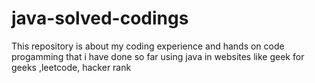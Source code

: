 # java-solved-codings
This repository is about my coding experience and hands on code progamming that i have done so far using java in websites like geek for geeks ,leetcode, hacker rank
